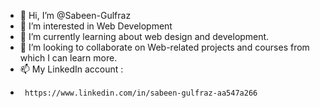 - 👋 Hi, I’m @Sabeen-Gulfraz
- 👀 I’m interested in Web Development
- 🌱 I’m currently learning about web design and development.
- 💞️ I’m looking to collaborate on Web-related projects and courses from which I can learn more.
- 📫 My LinkedIn account :
-      https://www.linkedin.com/in/sabeen-gulfraz-aa547a266


